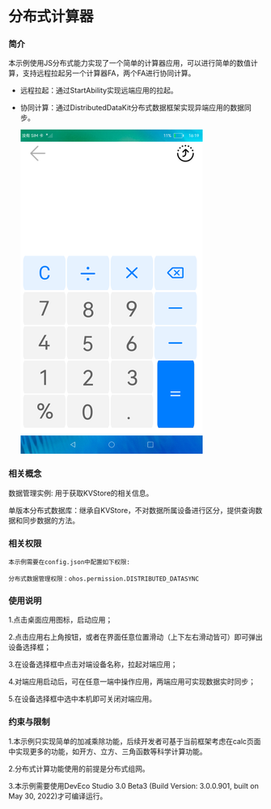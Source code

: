 # 分布式计算器

### 简介

本示例使用JS分布式能力实现了一个简单的计算器应用，可以进行简单的数值计算，支持远程拉起另一个计算器FA，两个FA进行协同计算。

- 远程拉起：通过StartAbility实现远端应用的拉起。

- 协同计算：通过DistributedDataKit分布式数据框架实现异端应用的数据同步。

  ![](./screenshots/device/calc.png)

### 相关概念

数据管理实例: 用于获取KVStore的相关信息。

单版本分布式数据库：继承自KVStore，不对数据所属设备进行区分，提供查询数据和同步数据的方法。

### 相关权限

```
本示例需要在config.json中配置如下权限:

分布式数据管理权限：ohos.permission.DISTRIBUTED_DATASYNC
```

### 使用说明

1.点击桌面应用图标，启动应用；

2.点击应用右上角按钮，或者在界面任意位置滑动（上下左右滑动皆可）即可弹出设备选择框；

3.在设备选择框中点击对端设备名称，拉起对端应用；

4.对端应用启动后，可在任意一端中操作应用，两端应用可实现数据实时同步；

5.在设备选择框中选中本机即可关闭对端应用。

### 约束与限制

1.本示例只实现简单的加减乘除功能，后续开发者可基于当前框架考虑在calc页面中实现更多的功能，如开方、立方、三角函数等科学计算功能。

2.分布式计算功能使用的前提是分布式组网。

3.本示例需要使用DevEco Studio 3.0 Beta3 (Build Version: 3.0.0.901, built on May 30, 2022)才可编译运行。